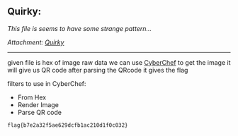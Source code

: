 ## Quirky:

_This file is seems to have some strange pattern..._

_Attachment: [Quirky](files/quirky)_

-----

given file is hex of image raw data we can use [CyberChef](https://gchq.github.io/CyberChef/) to get the image
it will give us QR code after parsing the QRcode it gives the flag

filters to use in CyberChef:
- From Hex
- Render Image
- Parse QR code

```
flag{b7e2a32f5ae629dcfb1ac210d1f0c032}
```
